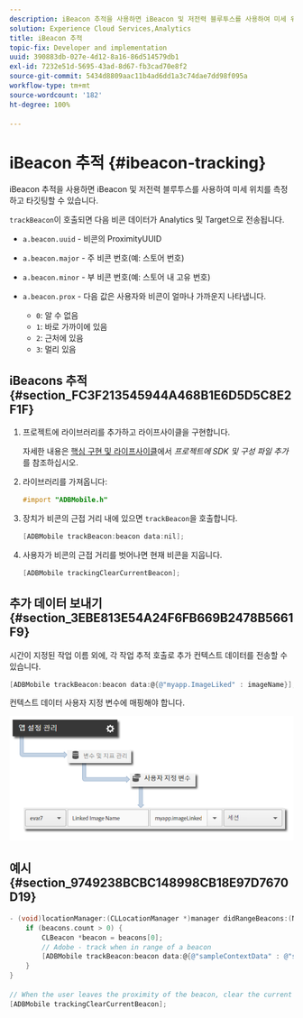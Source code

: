 ```yaml
---
description: iBeacon 추적을 사용하면 iBeacon 및 저전력 블루투스를 사용하여 미세 위치를 측정하고 타깃팅할 수 있습니다.
solution: Experience Cloud Services,Analytics
title: iBeacon 추적
topic-fix: Developer and implementation
uuid: 390883db-027e-4d12-8a16-86d514579db1
exl-id: 7232e51d-5695-43ad-8d67-fb3cad70e8f2
source-git-commit: 5434d8809aac11b4ad6dd1a3c74dae7dd98f095a
workflow-type: tm+mt
source-wordcount: '182'
ht-degree: 100%

---
```


# iBeacon 추적 {#ibeacon-tracking}

iBeacon 추적을 사용하면 iBeacon 및 저전력 블루투스를 사용하여 미세 위치를 측정하고 타깃팅할 수 있습니다.

`trackBeacon`이 호출되면 다음 비콘 데이터가 Analytics 및 Target으로 전송됩니다.

* `a.beacon.uuid` - 비콘의 ProximityUUID
* `a.beacon.major` - 주 비콘 번호(예: 스토어 번호)
* `a.beacon.minor` - 부 비콘 번호(예: 스토어 내 고유 번호)
* `a.beacon.prox` - 다음 값은 사용자와 비콘이 얼마나 가까운지 나타냅니다.

   * `0`: 알 수 없음
   * `1`: 바로 가까이에 있음
   * `2`: 근처에 있음
   * `3`: 멀리 있음

## iBeacons 추적 {#section_FC3F213545944A468B1E6D5D5C8E2F1F}

1. 프로젝트에 라이브러리를 추가하고 라이프사이클을 구현합니다.

   자세한 내용은 [핵심 구현 및 라이프사이클](/help/ios/getting-started/dev-qs.md)에서 *프로젝트에 SDK 및 구성 파일 추가*&#x200B;를 참조하십시오.
1. 라이브러리를 가져옵니다:

   ```objective-c
   #import "ADBMobile.h"
   ```

1. 장치가 비콘의 근접 거리 내에 있으면 `trackBeacon`을 호출합니다.

   ```objective-c
   [ADBMobile trackBeacon:beacon data:nil];
   ```

1. 사용자가 비콘의 근접 거리를 벗어나면 현재 비콘을 지웁니다.

   ```objective-c
   [ADBMobile trackingClearCurrentBeacon];
   ```

## 추가 데이터 보내기 {#section_3EBE813E54A24F6FB669B2478B5661F9}

시간이 지정된 작업 이름 외에, 각 작업 추적 호출로 추가 컨텍스트 데이터를 전송할 수 있습니다.

```objective-c
[ADBMobile trackBeacon:beacon data:@{@"myapp.ImageLiked" : imageName}];
```

컨텍스트 데이터 사용자 지정 변수에 매핑해야 합니다.

![](assets/map-variable-context-ltv.png)

## 예시 {#section_9749238BCBC148998CB18E97D7670D19}

```objective-c
- (void)locationManager:(CLLocationManager *)manager didRangeBeacons:(NSArray *)beacons inRegion:(CLBeaconRegion *)region { 
    if (beacons.count > 0) { 
        CLBeacon *beacon = beacons[0]; 
        // Adobe - track when in range of a beacon 
        [ADBMobile trackBeacon:beacon data:@{@"sampleContextData" : @"sampleContextDataVal"}]; 
    } 
} 
 
// When the user leaves the proximity of the beacon, clear the current beacon 
[ADBMobile trackingClearCurrentBeacon];
```
